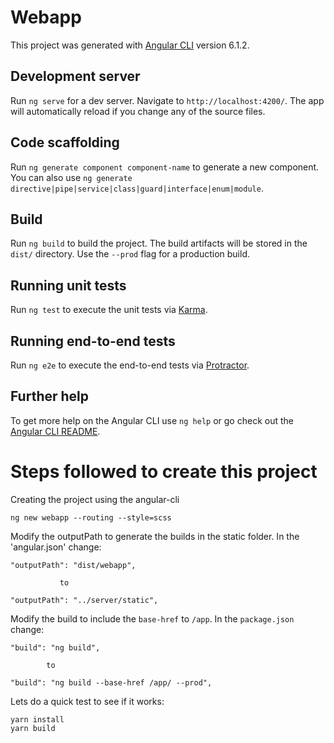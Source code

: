 # Webapp

This project was generated with [Angular CLI](https://github.com/angular/angular-cli) version 6.1.2.


## Development server

Run `ng serve` for a dev server. Navigate to `http://localhost:4200/`. The app will automatically reload if you change any of the source files.

## Code scaffolding

Run `ng generate component component-name` to generate a new component. You can also use `ng generate directive|pipe|service|class|guard|interface|enum|module`.

## Build

Run `ng build` to build the project. The build artifacts will be stored in the `dist/` directory. Use the `--prod` flag for a production build.

## Running unit tests

Run `ng test` to execute the unit tests via [Karma](https://karma-runner.github.io).

## Running end-to-end tests

Run `ng e2e` to execute the end-to-end tests via [Protractor](http://www.protractortest.org/).

## Further help

To get more help on the Angular CLI use `ng help` or go check out the [Angular CLI README](https://github.com/angular/angular-cli/blob/master/README.md).

# Steps followed to create this project

Creating the project using the angular-cli

    ng new webapp --routing --style=scss

Modify the outputPath to generate the builds in the static folder. In the 'angular.json' change:

    "outputPath": "dist/webapp",

               to 

    "outputPath": "../server/static",
Modify the build to include the `base-href` to `/app`. In the `package.json` change:

    "build": "ng build",
    
            to
            
    "build": "ng build --base-href /app/ --prod",

Lets do a quick test to see if it works:

    yarn install
    yarn build  


